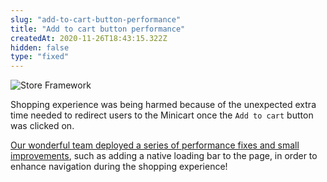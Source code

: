 ```yaml
---
slug: "add-to-cart-button-performance"
title: "Add to cart button performance"
createdAt: 2020-11-26T18:43:15.322Z
hidden: false
type: "fixed"
---
```


![Store Framework](https://cdn.jsdelivr.net/gh/vtexdocs/dev-portal-content@main/images/add-to-cart-button-performance-0.png)

Shopping experience was being harmed because of the unexpected extra time needed to redirect users to the Minicart once the `Add to cart` button was clicked on.

[Our wonderful team deployed a series of performance fixes and small improvements](https://github.com/vtex-apps/add-to-cart-button/pull/50), such as adding a native loading bar to the page, in order to enhance navigation during the shopping experience!

